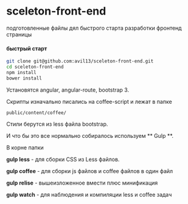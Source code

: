 # sceleton-front-end

подготовленные файлы дял быстрого старта разработки фронтенд страницы

#### быстрый старт

```bash
git clone git@github.com:avil13/sceleton-front-end.git
cd sceleton-front-end
npm install
bower install

```

Установятся angular, angular-route, bootstrap 3.

Скрипты изначально писались на coffee-script и лежат в папке 
```
public/content/coffee/
```

Стили берутся из less файла bootstrap.

И что бы это все нормально собиралось используем ** Gulp **.

В корне папки 

**gulp less** - для сборки CSS из Less файлов.

**gulp coffee** - для сборки js файлов и coffee файлов в один файл

**gulp relise** - вышеизложенное вмести плюс минификация

**gulp watch** - для наблюдения и  компиляции less и coffee задач


